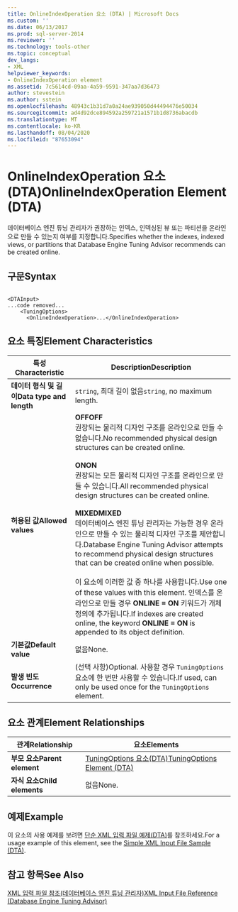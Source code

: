 ```yaml
---
title: OnlineIndexOperation 요소 (DTA) | Microsoft Docs
ms.custom: ''
ms.date: 06/13/2017
ms.prod: sql-server-2014
ms.reviewer: ''
ms.technology: tools-other
ms.topic: conceptual
dev_langs:
- XML
helpviewer_keywords:
- OnlineIndexOperation element
ms.assetid: 7c5614cd-09aa-4a59-9591-347aa7d36473
author: stevestein
ms.author: sstein
ms.openlocfilehash: 48943c1b31d7a0a24ae939050d44494476e50034
ms.sourcegitcommit: ad4d92dce894592a259721a1571b1d8736abacdb
ms.translationtype: MT
ms.contentlocale: ko-KR
ms.lasthandoff: 08/04/2020
ms.locfileid: "87653094"
---
```

# <a name="onlineindexoperation-element-dta"></a><span data-ttu-id="a1f0a-102">OnlineIndexOperation 요소(DTA)</span><span class="sxs-lookup"><span data-stu-id="a1f0a-102">OnlineIndexOperation Element (DTA)</span></span>
  <span data-ttu-id="a1f0a-103">데이터베이스 엔진 튜닝 관리자가 권장하는 인덱스, 인덱싱된 뷰 또는 파티션을 온라인으로 만들 수 있는지 여부를 지정합니다.</span><span class="sxs-lookup"><span data-stu-id="a1f0a-103">Specifies whether the indexes, indexed views, or partitions that Database Engine Tuning Advisor recommends can be created online.</span></span>  
  
## <a name="syntax"></a><span data-ttu-id="a1f0a-104">구문</span><span class="sxs-lookup"><span data-stu-id="a1f0a-104">Syntax</span></span>  
  
```  
  
<DTAInput>  
...code removed...  
    <TuningOptions>  
      <OnlineIndexOperation>...</OnlineIndexOperation>  
```  
  
## <a name="element-characteristics"></a><span data-ttu-id="a1f0a-105">요소 특징</span><span class="sxs-lookup"><span data-stu-id="a1f0a-105">Element Characteristics</span></span>  
  
|<span data-ttu-id="a1f0a-106">특성</span><span class="sxs-lookup"><span data-stu-id="a1f0a-106">Characteristic</span></span>|<span data-ttu-id="a1f0a-107">Description</span><span class="sxs-lookup"><span data-stu-id="a1f0a-107">Description</span></span>|  
|--------------------|-----------------|  
|<span data-ttu-id="a1f0a-108">**데이터 형식 및 길이**</span><span class="sxs-lookup"><span data-stu-id="a1f0a-108">**Data type and length**</span></span>|<span data-ttu-id="a1f0a-109">`string`, 최대 길이 없음</span><span class="sxs-lookup"><span data-stu-id="a1f0a-109">`string`, no maximum length.</span></span>|  
|<span data-ttu-id="a1f0a-110">**허용된 값**</span><span class="sxs-lookup"><span data-stu-id="a1f0a-110">**Allowed values**</span></span>|<span data-ttu-id="a1f0a-111">**OFF**</span><span class="sxs-lookup"><span data-stu-id="a1f0a-111">**OFF**</span></span><br /> <span data-ttu-id="a1f0a-112">권장되는 물리적 디자인 구조를 온라인으로 만들 수 없습니다.</span><span class="sxs-lookup"><span data-stu-id="a1f0a-112">No recommended physical design structures can be created online.</span></span><br /><br /> <span data-ttu-id="a1f0a-113">**ON**</span><span class="sxs-lookup"><span data-stu-id="a1f0a-113">**ON**</span></span><br /> <span data-ttu-id="a1f0a-114">권장되는 모든 물리적 디자인 구조를 온라인으로 만들 수 있습니다.</span><span class="sxs-lookup"><span data-stu-id="a1f0a-114">All recommended physical design structures can be created online.</span></span><br /><br /> <span data-ttu-id="a1f0a-115">**MIXED**</span><span class="sxs-lookup"><span data-stu-id="a1f0a-115">**MIXED**</span></span><br /> <span data-ttu-id="a1f0a-116">데이터베이스 엔진 튜닝 관리자는 가능한 경우 온라인으로 만들 수 있는 물리적 디자인 구조를 제안합니다.</span><span class="sxs-lookup"><span data-stu-id="a1f0a-116">Database Engine Tuning Advisor attempts to recommend physical design structures that can be created online when possible.</span></span><br /><br /> <span data-ttu-id="a1f0a-117">이 요소에 이러한 값 중 하나를 사용합니다.</span><span class="sxs-lookup"><span data-stu-id="a1f0a-117">Use one of these values with this element.</span></span> <span data-ttu-id="a1f0a-118">인덱스를 온라인으로 만들 경우 **ONLINE = ON** 키워드가 개체 정의에 추가됩니다.</span><span class="sxs-lookup"><span data-stu-id="a1f0a-118">If indexes are created online, the keyword **ONLINE = ON** is appended to its object definition.</span></span>|  
|<span data-ttu-id="a1f0a-119">**기본값**</span><span class="sxs-lookup"><span data-stu-id="a1f0a-119">**Default value**</span></span>|<span data-ttu-id="a1f0a-120">없음</span><span class="sxs-lookup"><span data-stu-id="a1f0a-120">None.</span></span>|  
|<span data-ttu-id="a1f0a-121">**발생 빈도**</span><span class="sxs-lookup"><span data-stu-id="a1f0a-121">**Occurrence**</span></span>|<span data-ttu-id="a1f0a-122">(선택 사항)</span><span class="sxs-lookup"><span data-stu-id="a1f0a-122">Optional.</span></span> <span data-ttu-id="a1f0a-123">사용할 경우 `TuningOptions` 요소에 한 번만 사용할 수 있습니다.</span><span class="sxs-lookup"><span data-stu-id="a1f0a-123">If used, can only be used once for the `TuningOptions` element.</span></span>|  
  
## <a name="element-relationships"></a><span data-ttu-id="a1f0a-124">요소 관계</span><span class="sxs-lookup"><span data-stu-id="a1f0a-124">Element Relationships</span></span>  
  
|<span data-ttu-id="a1f0a-125">관계</span><span class="sxs-lookup"><span data-stu-id="a1f0a-125">Relationship</span></span>|<span data-ttu-id="a1f0a-126">요소</span><span class="sxs-lookup"><span data-stu-id="a1f0a-126">Elements</span></span>|  
|------------------|--------------|  
|<span data-ttu-id="a1f0a-127">**부모 요소**</span><span class="sxs-lookup"><span data-stu-id="a1f0a-127">**Parent element**</span></span>|[<span data-ttu-id="a1f0a-128">TuningOptions 요소&#40;DTA&#41;</span><span class="sxs-lookup"><span data-stu-id="a1f0a-128">TuningOptions Element &#40;DTA&#41;</span></span>](tuningoptions-element-dta.md)|  
|<span data-ttu-id="a1f0a-129">**자식 요소**</span><span class="sxs-lookup"><span data-stu-id="a1f0a-129">**Child elements**</span></span>|<span data-ttu-id="a1f0a-130">없음</span><span class="sxs-lookup"><span data-stu-id="a1f0a-130">None.</span></span>|  
  
## <a name="example"></a><span data-ttu-id="a1f0a-131">예제</span><span class="sxs-lookup"><span data-stu-id="a1f0a-131">Example</span></span>  
 <span data-ttu-id="a1f0a-132">이 요소의 사용 예제를 보려면 [단순 XML 입력 파일 예제&#40;DTA&#41;](simple-xml-input-file-sample-dta.md)를 참조하세요.</span><span class="sxs-lookup"><span data-stu-id="a1f0a-132">For a usage example of this element, see the [Simple XML Input File Sample &#40;DTA&#41;](simple-xml-input-file-sample-dta.md).</span></span>  
  
## <a name="see-also"></a><span data-ttu-id="a1f0a-133">참고 항목</span><span class="sxs-lookup"><span data-stu-id="a1f0a-133">See Also</span></span>  
 [<span data-ttu-id="a1f0a-134">XML 입력 파일 참조&#40;데이터베이스 엔진 튜닝 관리자&#41;</span><span class="sxs-lookup"><span data-stu-id="a1f0a-134">XML Input File Reference &#40;Database Engine Tuning Advisor&#41;</span></span>](xml-input-file-reference-database-engine-tuning-advisor.md)  
  
  
